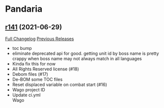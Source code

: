 # <DBM> Pandaria

## [r141](https://github.com/DeadlyBossMods/DBM-MoP/tree/r141) (2021-06-29)
[Full Changelog](https://github.com/DeadlyBossMods/DBM-MoP/compare/r140...r141) [Previous Releases](https://github.com/DeadlyBossMods/DBM-MoP/releases)

- toc bump  
- eliminate deprecated api for good. getting unit id by boss name is pretty crappy when boss name may not always match in all languages  
- Kinda fix this for now  
- All Rights Reserved license (#18)  
- Debom files (#17)  
- De-BOM some TOC files  
- Reset displaced variable on combat start (#16)  
- Wago project ID  
- Update ci.yml  
    Wago  